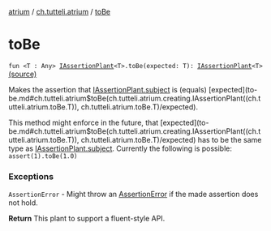 [atrium](../index.md) / [ch.tutteli.atrium](index.md) / [toBe](.)

# toBe

`fun <T : Any> `[`IAssertionPlant`](../ch.tutteli.atrium.creating/-i-assertion-plant/index.md)`<T>.toBe(expected: T): `[`IAssertionPlant`](../ch.tutteli.atrium.creating/-i-assertion-plant/index.md)`<T>` [(source)](https://github.com/robstoll/atrium/tree/master/atrium-assertions/src/main/kotlin/ch/tutteli/atrium/anyAssertions.kt#L24)

Makes the assertion that [IAssertionPlant.subject](../ch.tutteli.atrium.creating/-i-assertion-plant-with-common-fields/subject.md) is (equals) [expected](to-be.md#ch.tutteli.atrium$toBe(ch.tutteli.atrium.creating.IAssertionPlant((ch.tutteli.atrium.toBe.T)), ch.tutteli.atrium.toBe.T)/expected).

This method might enforce in the future, that [expected](to-be.md#ch.tutteli.atrium$toBe(ch.tutteli.atrium.creating.IAssertionPlant((ch.tutteli.atrium.toBe.T)), ch.tutteli.atrium.toBe.T)/expected) has to be the same type as [IAssertionPlant.subject](../ch.tutteli.atrium.creating/-i-assertion-plant-with-common-fields/subject.md).
Currently the following is possible: `assert(1).toBe(1.0)`

### Exceptions

`AssertionError` - Might throw an [AssertionError](http://docs.oracle.com/javase/6/docs/api/java/lang/AssertionError.html) if the made assertion does not hold.

**Return**
This plant to support a fluent-style API.

